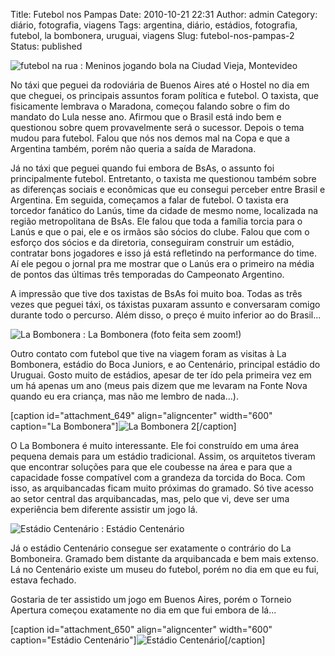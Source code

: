 Title: Futebol nos Pampas
Date: 2010-10-21 22:31
Author: admin
Category: diário, fotografia, viagens
Tags: argentina, diário, estádios, fotografia, futebol, la bombonera, uruguai, viagens
Slug: futebol-nos-pampas-2
Status: published

<div class="mceTemp mceIEcenter" style="text-align: justify;">

![](http://images.wille.blog.br/kdk_0975.jpg "futebol na rua")
:   Meninos jogando bola na Ciudad Vieja, Montevideo

</div>

No táxi que peguei da rodoviária de Buenos Aires até o Hostel no dia em
que cheguei, os principais assuntos foram política e futebol. O taxista,
que fisicamente lembrava o Maradona, começou falando sobre o fim do
mandato do Lula nesse ano. Afirmou que o Brasil está indo bem e
questionou sobre quem provavelmente será o sucessor. Depois o tema mudou
para futebol. Falou que nós nos demos mal na Copa e que a Argentina
também, porém não queria a saída de Maradona.

Já no táxi que peguei quando fui embora de BsAs, o assunto foi
principalmente futebol. Entretanto, o taxista me questionou também sobre
as diferenças sociais e econômicas que eu consegui perceber entre Brasil
e Argentina. Em seguida, começamos a falar de futebol. O taxista era
torcedor fanático do Lanús, time da cidade de mesmo nome, localizada na
região metropolitana de BsAs. Ele falou que toda a família torcia para o
Lanús e que o pai, ele e os irmãos são sócios do clube. Falou que com o
esforço dos sócios e da diretoria, conseguiram construir um estádio,
contratar bons jogadores e isso já está refletindo na performance do
time. Aí ele pegou o jornal pra me mostrar que o Lanús era o primeiro na
média de pontos das últimas três temporadas do Campeonato Argentino.

A impressão que tive dos taxistas de BsAs foi muito boa. Todas as três
vezes que peguei táxi, os táxistas puxaram assunto e conversaram comigo
durante todo o percurso. Além disso, o preço é muito inferior ao do
Brasil...

<div class="mceTemp mceIEcenter" style="text-align: justify;">

![](http://images.wille.blog.br/kdk_0822.jpg "La Bombonera")
:   La Bombonera (foto feita sem zoom!)

</div>

Outro contato com futebol que tive na viagem foram as visitas à La
Bombonera, estádio do Boca Juniors, e ao Centenário, principal estádio
do Uruguai. Gosto muito de estádios, apesar de ter ído pela primeira vez
em um há apenas um ano (meus pais dizem que me levaram na Fonte Nova
quando eu era criança, mas não me lembro de nada...).

[caption id="attachment\_649" align="aligncenter" width="600"
caption="La
Bombonera"]![](http://images.wille.blog.br/kdk_0827.jpg "La Bombonera 2")[/caption]

O La Bombonera é muito interessante. Ele foi construído em uma área
pequena demais para um estádio tradicional. Assim, os arquitetos tiveram
que encontrar soluções para que ele coubesse na área e para que a
capacidade fosse compatível com a grandeza da torcida do Boca. Com isso,
as arquibancadas ficam muito próximas do gramado. Só tive acesso ao
setor central das arquibancadas, mas, pelo que vi, deve ser uma
experiência bem diferente assistir um jogo lá.

<div class="mceTemp mceIEcenter" style="text-align: justify;">

![](http://images.wille.blog.br/kdk_0989.jpg "Estádio Centenário")
:   Estádio Centenário

</div>

Já o estádio Centenário consegue ser exatamente o contrário do La
Bomboneira. Gramado bem distante da arquibancada e bem mais extenso. Lá
no Centenário existe um museu do futebol, porém no dia em que eu fui,
estava fechado.

Gostaria de ter assistido um jogo em Buenos Aires, porém o Torneio
Apertura começou exatamente no dia em que fui embora de lá...

[caption id="attachment\_650" align="aligncenter" width="600"
caption="Estádio
Centenário"]![](http://images.wille.blog.br/kdk_0992.jpg "Estádio Centenário")[/caption]
